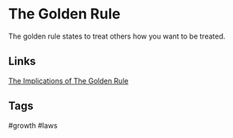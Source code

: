 # The Golden Rule

The golden rule states to treat others how you want to be treated.  

## Links
[The Implications of The Golden Rule](../202307310117/README.md)

## Tags
#growth #laws
